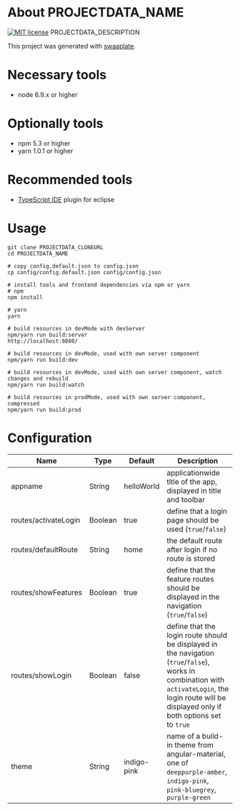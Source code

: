 # About PROJECTDATA_NAME
[![MIT license](https://img.shields.io/badge/license-MIT-blue.svg)](./LICENSE.md)
PROJECTDATA_DESCRIPTION

This project was generated with [swaaplate](https://github.com/inpercima/swaaplate).

# Necessary tools
* node 6.9.x or higher

# Optionally tools
* npm 5.3 or higher
* yarn 1.0.1 or higher

# Recommended tools
* [TypeScript IDE](https://marketplace.eclipse.org/content/typescript-ide) plugin for eclipse

# Usage

```
git clone PROJECTDATA_CLONEURL
cd PROJECTDATA_NAME

# copy config.default.json to config.json
cp config/config.default.json config/config.json

# install tools and frontend dependencies via npm or yarn
# npm
npm install

# yarn
yarn

# build resources in devMode with devServer
npm/yarn run build:server
http://localhost:8080/

# build resources in devMode, used with own server component
npm/yarn run build:dev

# build resources in devMode, used with own server component, watch changes and rebuild
npm/yarn run build:watch

# build resources in prodMode, used with own server component, compressed
npm/yarn run build:prod
```

# Configuration
| Name | Type | Default | Description |
| ---- | ---- | ------- | ----------- |
| appname | String | helloWorld | applicationwide title of the app, displayed in title and toolbar |
| routes/activateLogin | Boolean | true | define that a login page should be used (`true`/`false`) |
| routes/defaultRoute | String | home | the default route after login if no route is stored |
| routes/showFeatures | Boolean | true | define that the feature routes should be displayed in the navigation (`true`/`false`) |
| routes/showLogin | Boolean | false | define that the login route should be displayed in the navigation (`true`/`false`), works in combination with `activateLogin`, the login route will be displayed only if both options set to `true` |
| theme | String | indigo-pink | name of a build-in theme from angular-material, one of `deeppurple-amber`, `indigo-pink`, `pink-bluegrey`, `purple-green` |
